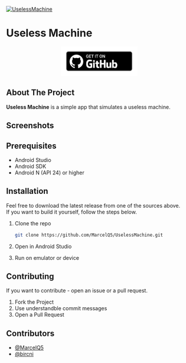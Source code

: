 [![UselessMachine](https://github.com/MarcelQ5/UselessMachine/actions/workflows/gradle.yml/badge.svg?branch=main)](https://github.com/MarcelQ5/UselessMachine/actions/workflows/gradle.yml)

# Useless Machine

<div align="center">
<a href='https://github.com/MarcelQ5/UselessMachine/releases/latest'><img alt='Get it on Github' src='./docs/assets/badge_github.png' height='80px'/></a>
</div>

## About The Project

**Useless Machine** is a simple app that simulates a useless machine.

## Screenshots

<!--
<div align="center">
<img src="./docs/assets/screenshots/" width="300"  />
<img style="margin-left: 100px" src="./docs/assets/screenshots/" width="300"/>
</div>
</br>
-->


## Prerequisites

- Android Studio
- Android SDK
- Android N (API 24) or higher

## Installation

Feel free to download the latest release from one of the sources above.  
If you want to build it yourself, follow the steps below.

1. Clone the repo

   ```sh
   git clone https://github.com/MarcelQ5/UselessMachine.git
   ```

2. Open in Android Studio
3. Run on emulator or device

## Contributing

If you want to contribute - open an issue or a pull request.

1. Fork the Project
2. Use understandble commit messages
3. Open a Pull Request

## Contributors

- [@MarcelQ5](https://github.com/MarcelQ5)
- [@bircni](https://github.com/bircni)
